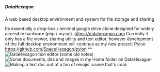 #####               #####
#####  DataHexagon  #####
#####               #####

A web based desktop environment and system for file storage and sharing.

Its essentially a drop-box / minimal google drive clone designed for widely accesible hardware (php / mysql).
https://datahexagon.com
Currently it only has a file viewer, sharing utility and text editor, however development of the full desktop environment will continue as my new project; Pylon https://github.com/SpaceHexagon/pylon
**
![DataHexagon text editor (some old notes)](https://datahexagon.com/jeremy/Documents/Screenshot_41.png)
![Some documents, dirs and images in my Home folder on DataHexagon](https://datahexagon.com/jeremy/clips/Screenshot_388.png)
![Making a text doc out of a ton of emojis :cause that's cool:](https://datahexagon.com/jeremy/Documents/Screenshot_20160119-190051.png)
